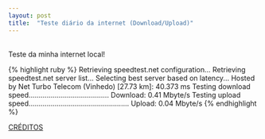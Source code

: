 ```yaml
---
layout: post
title:  "Teste diário da internet (Download/Upload)"
---
```

<br />
Teste da minha internet local!  <br />

{% highlight ruby %}
Retrieving speedtest.net configuration...
Retrieving speedtest.net server list...
Selecting best server based on latency...
Hosted by Net Turbo Telecom (Vinhedo) [27.73 km]: 40.373 ms
Testing download speed........................................
Download: 0.41 Mbyte/s
Testing upload speed..................................................
Upload: 0.04 Mbyte/s
{% endhighlight %}

[CRÉDITOS](https://github.com/sivel/speedtest-cli/)
